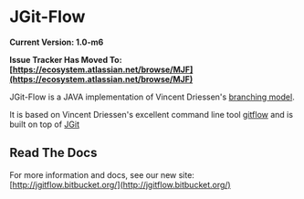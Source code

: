 # JGit-Flow

**Current Version: 1.0-m6**

**Issue Tracker Has Moved To: [https://ecosystem.atlassian.net/browse/MJF](https://ecosystem.atlassian.net/browse/MJF)**

JGit-Flow is a JAVA implementation of Vincent Driessen's [branching model](http://nvie.com/git-model "original
blog post").

It is based on Vincent Driessen's excellent command line tool [gitflow](https://github.com/nvie/gitflow) and is built on top of [JGit](http://eclipse.org/jgit/)


## Read The Docs
For more information and docs, see our new site: [http://jgitflow.bitbucket.org/](http://jgitflow.bitbucket.org/)

